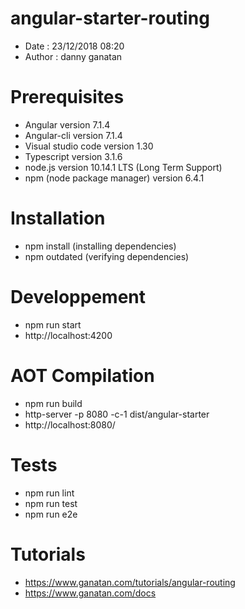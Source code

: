 # angular-starter-routing
- Date : 23/12/2018 08:20
- Author : danny ganatan

# Prerequisites
- Angular version 7.1.4
- Angular-cli version 7.1.4
- Visual studio code version 1.30
- Typescript version 3.1.6
- node.js version 10.14.1 LTS (Long Term Support)
- npm (node package manager) version 6.4.1

# Installation
- npm install (installing dependencies)
- npm outdated (verifying dependencies)

# Developpement
- npm run start
- http://localhost:4200

# AOT Compilation 
- npm run build
- http-server -p 8080 -c-1 dist/angular-starter 
- http://localhost:8080/

# Tests
- npm run lint
- npm run test
- npm run e2e

# Tutorials
- https://www.ganatan.com/tutorials/angular-routing
- https://www.ganatan.com/docs
